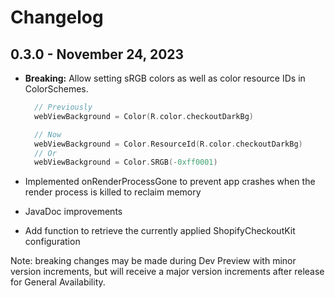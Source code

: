 # Changelog

## 0.3.0 - November 24, 2023

- **Breaking:** Allow setting sRGB colors as well as color resource IDs in ColorSchemes.

  ```kotlin
    // Previously
    webViewBackground = Color(R.color.checkoutDarkBg)

    // Now
    webViewBackground = Color.ResourceId(R.color.checkoutDarkBg)
    // Or
    webViewBackground = Color.SRGB(-0xff0001)
  ```
  
- Implemented onRenderProcessGone to prevent app crashes when the render process is killed to reclaim memory
- JavaDoc improvements
- Add function to retrieve the currently applied ShopifyCheckoutKit configuration

Note: breaking changes may be made during Dev Preview with minor version increments, but will receive a major version increments 
after release for General Availability.
